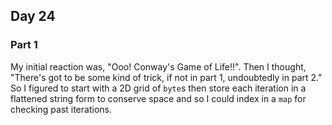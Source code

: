 ## Day 24

### Part 1

My initial reaction was, "Ooo! Conway's Game of Life!!". Then I thought, "There's got to be some kind of trick, if not in part 1, undoubtedly in part 2." So I figured to start with a 2D grid of `byte`s then store each iteration in a flattened string form to conserve space and so I could index in a `map` for checking past iterations.
